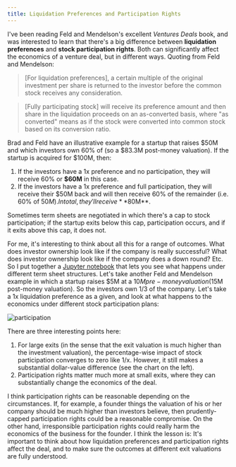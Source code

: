 ```yaml
---
title: Liquidation Preferences and Participation Rights
---
```


I've been reading Feld and Mendelson's excellent *Ventures Deals* book, and was interested to learn that there's a big difference between **liquidation preferences** and **stock participation rights**. Both can significantly affect the economics of a venture deal, but in different ways. Quoting from Feld and Mendelson:

> [For liquidation preferences], a certain multiple of the original investment per share is returned to the investor before the common stock receives any consideration.

> [Fully participating stock] will receive its preference amount and then share in the liquidation proceeds on an as-converted basis, where "as converted" means as if the stock were converted into common stock based on its conversion ratio.

Brad and Feld have an illustrative example for a startup that raises $50M and which investors own 60% of (so a $83.3M post-money valuation). If the startup is acquired for $100M, then:

1. If the investors have a 1x preference and no participation, they will receive 60% or **$60M** in this case.
2. If the investors have a 1x preference and full participation, they will receive their $50M back and will then receive 60% of the remainder (i.e. 60% of $50M). In total, they'll receive **$80M**.

Sometimes term sheets are negotiated in which there's a cap to stock participation; if the startup exits below this cap, participation occurs, and if it exits above this cap, it does not.

For me, it's interesting to think about all this for a range of outcomes. What does investor ownership look like if the company is really successful? What does investor ownership look like if the company does a down round? Etc. So I put together a [Jupyter notebook](https://gist.github.com/sl8r000/35003252f53523578d37ebdaa1c43598) that lets you see what happens under different term sheet structures. Let's take another Feld and Mendelson example in which a startup raises $5M at a $10M pre-money valuation ($15M post-money valuation). So the investors own 1/3 of the company. Let's take a 1x liquidation preference as a given, and look at what happens to the economics under different stock participation plans:

![participation](http://i.imgur.com/Od8w3pV.png)

There are three interesting points here:

1. For large exits (in the sense that the exit valuation is much higher than the investment valuation), the percentage-wise impact of stock participation converges to zero like 1/x. However, it still makes a substantial dollar-value difference (see the chart on the left).
2. Participation rights matter much more at small exits, where they can substantially change the economics of the deal.

I think participation rights can be reasonable depending on the circumstances. If, for example, a founder things the valuation of his or her company should be much higher than investors believe, then prudently-capped participation rights could be a reasonable compromise. On the other hand, irresponsible participation rights could really harm the economics of the business for the founder. I think the lesson is: It's important to think about how liquidation preferences and participation rights affect the deal, and to make sure the outcomes at different exit valuations are fully understood.
